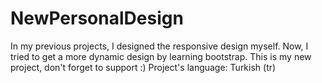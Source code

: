 # NewPersonalDesign
In my previous projects, I designed the responsive design myself. Now, I tried to get a more dynamic design by learning bootstrap.
This is my new project, don't forget to support :)
Project's language: Turkish (tr)
